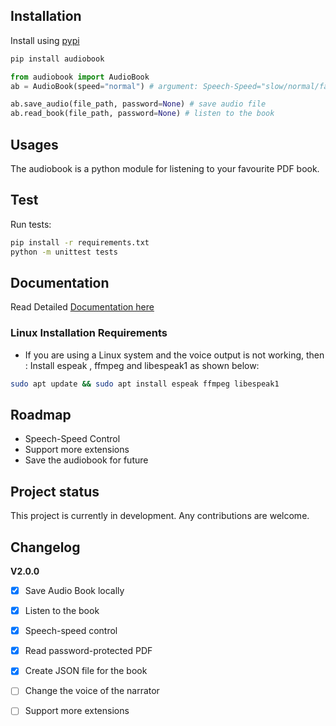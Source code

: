 ## Installation

Install using [pypi](https://pypi.org/project/audiobook/)

```sh
pip install audiobook
```

```python
from audiobook import AudioBook
ab = AudioBook(speed="normal") # argument: Speech-Speed="slow/normal/fast"

ab.save_audio(file_path, password=None) # save audio file 
ab.read_book(file_path, password=None) # listen to the book
```

## Usages

The audiobook is a python module for listening to your favourite PDF book.

## Test

Run tests:

```sh
pip install -r requirements.txt
python -m unittest tests
```

## Documentation

Read Detailed [Documentation here](https://audiobook.readthedocs.io/)

### Linux Installation Requirements

- If you are using a Linux system and the voice output is not working, then :
    Install espeak , ffmpeg and libespeak1 as shown below:

```sh
sudo apt update && sudo apt install espeak ffmpeg libespeak1
```

## Roadmap

- Speech-Speed Control
- Support more extensions
- Save the audiobook for future

## Project status

This project is currently in development. Any contributions are welcome.

## Changelog

**V2.0.0**

- [x] Save Audio Book locally
- [x] Listen to the book
- [x] Speech-speed control
- [x] Read password-protected PDF
- [x] Create JSON file for the book  
- [ ] Change the voice of the narrator

- [ ] Support more extensions
